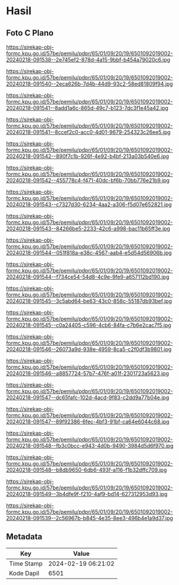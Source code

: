 # Hasil

## Foto C Plano

https://sirekap-obj-formc.kpu.go.id/57be/pemilu/pdpr/65/01/09/20/19/6501092019002-20240218-091538--2e745ef2-878d-4a15-9bbf-b454a79020c6.jpg

https://sirekap-obj-formc.kpu.go.id/57be/pemilu/pdpr/65/01/09/20/19/6501092019002-20240218-091540--2eca626b-7d4b-44d9-93c2-58ed81809f94.jpg

https://sirekap-obj-formc.kpu.go.id/57be/pemilu/pdpr/65/01/09/20/19/6501092019002-20240218-091541--8add1a6c-865d-49c7-b123-7dc3f1e45a42.jpg

https://sirekap-obj-formc.kpu.go.id/57be/pemilu/pdpr/65/01/09/20/19/6501092019002-20240218-091541--8ccef2c0-acc0-4d01-9679-254323c26ee5.jpg

https://sirekap-obj-formc.kpu.go.id/57be/pemilu/pdpr/65/01/09/20/19/6501092019002-20240218-091542--890f7c1b-926f-4e92-b4bf-213a03b540e6.jpg

https://sirekap-obj-formc.kpu.go.id/57be/pemilu/pdpr/65/01/09/20/19/6501092019002-20240218-091542--455778c4-f471-40dc-bf6b-70bb776e21b9.jpg

https://sirekap-obj-formc.kpu.go.id/57be/pemilu/pdpr/65/01/09/20/19/6501092019002-20240218-091543--c7327d30-6234-4aa2-a306-f5d07e652821.jpg

https://sirekap-obj-formc.kpu.go.id/57be/pemilu/pdpr/65/01/09/20/19/6501092019002-20240218-091543--84266be5-2233-42c6-a998-bac11b65ff3e.jpg

https://sirekap-obj-formc.kpu.go.id/57be/pemilu/pdpr/65/01/09/20/19/6501092019002-20240218-091544--051f818a-e38c-4567-aab4-e5d54d56906b.jpg

https://sirekap-obj-formc.kpu.go.id/57be/pemilu/pdpr/65/01/09/20/19/6501092019002-20240218-091544--f734ce54-54d8-4c9e-9fe9-a657112bd190.jpg

https://sirekap-obj-formc.kpu.go.id/57be/pemilu/pdpr/65/01/09/20/19/6501092019002-20240218-091545--3c5abd64-be63-43c0-858c-55187db93bef.jpg

https://sirekap-obj-formc.kpu.go.id/57be/pemilu/pdpr/65/01/09/20/19/6501092019002-20240218-091545--c0a24405-c596-4cb6-84fa-c7b6e2cac7f5.jpg

https://sirekap-obj-formc.kpu.go.id/57be/pemilu/pdpr/65/01/09/20/19/6501092019002-20240218-091546--26073a9d-938e-4959-8ca5-c2f0df3b9801.jpg

https://sirekap-obj-formc.kpu.go.id/57be/pemilu/pdpr/65/01/09/20/19/6501092019002-20240218-091546--a8857724-57b7-476f-a01f-2301723a5623.jpg

https://sirekap-obj-formc.kpu.go.id/57be/pemilu/pdpr/65/01/09/20/19/6501092019002-20240218-091547--dc65fafc-102d-4acd-9f83-c2dd9a77b04e.jpg

https://sirekap-obj-formc.kpu.go.id/57be/pemilu/pdpr/65/01/09/20/19/6501092019002-20240218-091547--89f92386-6fec-4bf3-91bf-ca64e6044c68.jpg

https://sirekap-obj-formc.kpu.go.id/57be/pemilu/pdpr/65/01/09/20/19/6501092019002-20240218-091548--fb3c0bcc-e943-4d0b-9490-3984d5d6f970.jpg

https://sirekap-obj-formc.kpu.go.id/57be/pemilu/pdpr/65/01/09/20/19/6501092019002-20240218-091548--b8db9650-6db6-493f-a116-f1b32dffc709.jpg

https://sirekap-obj-formc.kpu.go.id/57be/pemilu/pdpr/65/01/09/20/19/6501092019002-20240218-091549--3b4dfe9f-f210-4af9-bd14-627312953d93.jpg

https://sirekap-obj-formc.kpu.go.id/57be/pemilu/pdpr/65/01/09/20/19/6501092019002-20240218-091539--2c56967b-b845-4e35-8ee3-496b4e1a9d37.jpg


## Metadata

| Key        | Value               |
| ---------- | ------------------- |
| Time Stamp | 2024-02-19 06:21:02 |
| Kode Dapil | 6501                |



